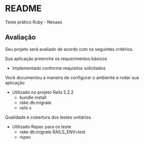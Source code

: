 # README

Teste prático Ruby - Nexaas 

## Avaliação
Seu projeto será avaliado de acordo com os seguintes critérios. 

Sua aplicação preenche os requerimentos básicos

  * Implementado conforme requisitos solicitados

Você documentou a maneira de configurar o ambiente e rodar sua aplicação

  * Utilizado no projeto Rails 5.2.2
    - bundle install
    - rake db:migrate
    - rails s

Qualidade e cobertura dos testes unitários.

  * Utilizado Rspec para os teste
    - rake db:migrate RAILS_ENV=test
    - rspec

